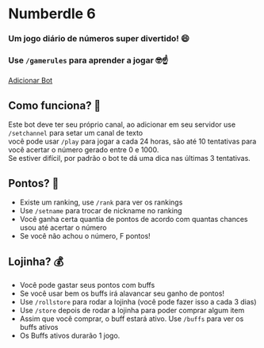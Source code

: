 # Numberdle 6
### Um jogo diário de números super divertido! 😄
### Use `/gamerules` para aprender a jogar 🤓☝️
[Adicionar Bot](https://discord.com/oauth2/authorize?client_id=1158185774823506020&permissions=2147485696&scope=bot%20applications.commands)

## Como funciona? 🤔
Este bot deve ter seu próprio canal, ao adicionar em seu servidor use `/setchannel` para setar um canal de texto
<br>
você pode usar `/play` para jogar a cada 24 horas, são até 10 tentativas para você acertar o número gerado entre 0 e 1000.
<br>
Se estiver difícil, por padrão o bot te dá uma dica nas últimas 3 tentativas.

## Pontos? 🤑
  * Existe um ranking, use `/rank` para ver os rankings
  * Use `/setname` para trocar de nickname no ranking
  * Você ganha certa quantia de pontos de acordo com quantas chances usou até acertar o número
  * Se você não achou o número, F pontos!

## Lojinha? 💰
  * Você pode gastar seus pontos com buffs
  * Se você usar bem os buffs irá alavancar seu ganho de pontos!
  * Use `/rollstore` para rodar a lojinha (você pode fazer isso a cada 3 dias)
  * Use `/store` depois de rodar a lojinha para poder comprar algum item
  * Assim que você comprar, o buff estará ativo. Use `/buffs` para ver os buffs ativos
  * Os Buffs ativos durarão 1 jogo.

